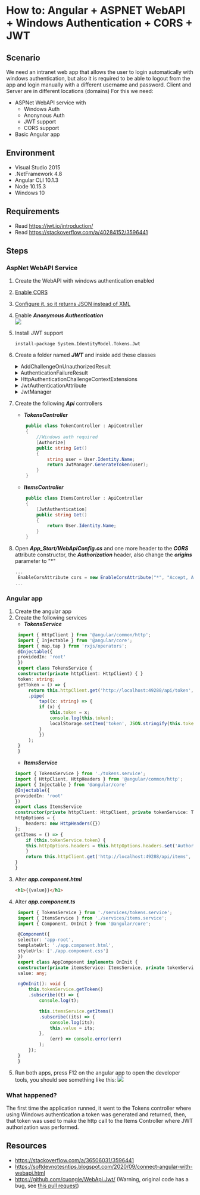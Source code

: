 # How to: Angular + ASPNET WebAPI + Windows Authentication + CORS + JWT
## Scenario
We need an intranet web app that allows the user to login automatically with windows authentication, but also it is required to be able to logout from the app and login manually with a different username and password. Client and Server are in different locations (domains)
For this we need:
* ASPNet WebAPI service with
  * Windows Auth
  * Anonynous Auth
  * JWT support
  * CORS support
* Basic Angular app

## Environment
* Visual Studio 2015
* .NetFramework 4.8
* Angular CLI 10.1.3
* Node 10.15.3
* Windows 10
## Requirements
* Read https://jwt.io/introduction/
* Read https://stackoverflow.com/a/40284152/3596441
  
## Steps
### AspNet WebAPI Service

1. Create the WebAPI with windows authentication enabled
2. [Enable CORS](https://softdevnotesntips.blogspot.com/2020/09/how-to-enable-cors-between-angular-app.html)
3. [Configure it, so it returns JSON instead of XML](https://softdevnotesntips.blogspot.com/2020/09/connect-angular-with-webapi.html)
4. Enable ***Anonymous Authentication***    
   ![](images/2020-09-29-14-57-24.png)
5. Install JWT support
   ```
   install-package System.IdentityModel.Tokens.Jwt
   ```   
6. Create a folder named ***JWT*** and inside add these classes

    <details>
    <summary>AddChallengeOnUnauthorizedResult</summary>

    ```csharp
        public class AddChallengeOnUnauthorizedResult : IHttpActionResult
        {
            public AddChallengeOnUnauthorizedResult(AuthenticationHeaderValue challenge, IHttpActionResult innerResult)
            {
                Challenge = challenge;
                InnerResult = innerResult;
            }
            public AuthenticationHeaderValue Challenge { get; }
            public IHttpActionResult InnerResult { get; }
            public async Task<HttpResponseMessage> ExecuteAsync(CancellationToken cancellationToken)
            {
                HttpResponseMessage response = await InnerResult.ExecuteAsync(cancellationToken);
                if (response.StatusCode == HttpStatusCode.Unauthorized)
                {
                    // Only add one challenge per authentication scheme.
                    if (response.Headers.WwwAuthenticate.All(h => h.Scheme != Challenge.Scheme))
                    {
                        response.Headers.WwwAuthenticate.Add(Challenge);
                    }
                }
                return response;
            }
        }
    ```
    </details>  
    <details>
    <summary>AuthenticationFailureResult</summary>

    ```csharp
        public class AuthenticationFailureResult : IHttpActionResult
        {
            public AuthenticationFailureResult(string reasonPhrase, HttpRequestMessage request)
            {
                ReasonPhrase = reasonPhrase;
                Request = request;
            }
            public string ReasonPhrase { get; }
            public HttpRequestMessage Request { get; }
            public Task<HttpResponseMessage> ExecuteAsync(CancellationToken cancellationToken)
            {
                return Task.FromResult(Execute());
            }
            private HttpResponseMessage Execute()
            {
                HttpResponseMessage response = new HttpResponseMessage(HttpStatusCode.Unauthorized)
                {
                    RequestMessage = Request,
                    ReasonPhrase = ReasonPhrase
                };
                return response;
            }
        }
    ```
    </details>
    <details>
        <summary>HttpAuthenticationChallengeContextExtensions</summary>

    ```csharp
        public static class HttpAuthenticationChallengeContextExtensions
        {
            public static void ChallengeWith(this HttpAuthenticationChallengeContext context, string scheme)
            {
                ChallengeWith(context, new AuthenticationHeaderValue(scheme));
            }

            public static void ChallengeWith(this HttpAuthenticationChallengeContext context, string scheme, string parameter)
            {
                ChallengeWith(context, new AuthenticationHeaderValue(scheme, parameter));
            }

            public static void ChallengeWith(this HttpAuthenticationChallengeContext context, AuthenticationHeaderValue challenge)
            {
                if (context == null)
                {
                    throw new ArgumentNullException(nameof(context));
                }

                context.Result = new AddChallengeOnUnauthorizedResult(challenge, context.Result);
            }
        }    
    ```    
    </details>
    <details>
        <summary>JwtAuthenticationAttribute</summary>

    ```csharp
        public class JwtAuthenticationAttribute : Attribute, IAuthenticationFilter
        {
            public string Realm { get; set; }
            public bool AllowMultiple => false;

            public async Task AuthenticateAsync(HttpAuthenticationContext context, CancellationToken cancellationToken)
            {
                var request = context.Request;
                var authorization = request.Headers.Authorization;

                if (authorization == null || authorization.Scheme != "Bearer")
                {
                    context.ErrorResult = new AuthenticationFailureResult("Authorization header not set", request);
                    return;
                }

                if (string.IsNullOrEmpty(authorization.Parameter))
                {
                    context.ErrorResult = new AuthenticationFailureResult("Missing Jwt Token", request);
                    return;
                }

                var token = authorization.Parameter;
                var principal = await AuthenticateJwtToken(token);

                if (principal == null)
                    context.ErrorResult = new AuthenticationFailureResult("Invalid token", request);

                else
                    context.Principal = principal;
            }

            private static bool ValidateToken(string token, out string username)
            {
                username = null;

                var simplePrinciple = JwtManager.GetPrincipal(token);
                var identity = simplePrinciple?.Identity as ClaimsIdentity;

                if (identity == null)
                    return false;

                if (!identity.IsAuthenticated)
                    return false;

                var usernameClaim = identity.FindFirst(ClaimTypes.Name);
                username = usernameClaim?.Value;

                if (string.IsNullOrEmpty(username))
                    return false;

                // More validate to check whether username exists in system

                return true;
            }

            protected Task<IPrincipal> AuthenticateJwtToken(string token)
            {
                string username;
                if (ValidateToken(token, out username))
                {
                    // based on username to get more information from database in order to build local identity
                    var claims = new List<Claim>
                    {
                        new Claim(ClaimTypes.Name, username)
                        // Add more claims if needed: Roles, ...
                    };

                    var identity = new ClaimsIdentity(claims, "Jwt");
                    IPrincipal user = new ClaimsPrincipal(identity);

                    return Task.FromResult(user);
                }

                return Task.FromResult<IPrincipal>(null);
            }

            public Task ChallengeAsync(HttpAuthenticationChallengeContext context, CancellationToken cancellationToken)
            {
                Challenge(context);
                return Task.FromResult(0);
            }

            private void Challenge(HttpAuthenticationChallengeContext context)
            {
                string parameter = null;

                if (!string.IsNullOrEmpty(Realm))
                    parameter = "realm=\"" + Realm + "\"";

                context.ChallengeWith("Bearer", parameter);
            }
        }
    ```    
    </details>
    <details>
        <summary>JwtManager</summary>

    ```csharp
        public static class JwtManager
        {
            /// <summary>
            /// Use the below code to generate symmetric Secret Key
            ///     var hmac = new HMACSHA256();
            ///     var key = Convert.ToBase64String(hmac.Key);
            /// </summary>
            private const string Secret = "db3OIsj+BXE9NZDy0t8W3TcNekrF+2d/1sFnWG4HnV8TZY30iTOdtVWJG8abWvB1GlOgJuQZdcF2Luqm/hccMw==";

            public static string GenerateToken(string username, int expireMinutes = 20)
            {
                var symmetricKey = Convert.FromBase64String(Secret);
                var tokenHandler = new JwtSecurityTokenHandler();

                var now = DateTime.UtcNow;
                var tokenDescriptor = new SecurityTokenDescriptor
                {
                    Subject = new ClaimsIdentity(new[]
                            {
                                new Claim(ClaimTypes.Name, username)
                            }),

                    Expires = now.AddMinutes(Convert.ToInt32(expireMinutes)),

                    SigningCredentials = new SigningCredentials(new SymmetricSecurityKey(symmetricKey), SecurityAlgorithms.HmacSha256Signature)
                };

                SecurityToken securityToken = tokenHandler.CreateToken(tokenDescriptor);
                var token = tokenHandler.WriteToken(securityToken);

                return token;
            }

            public static ClaimsPrincipal GetPrincipal(string token)
            {
                try
                {
                    var tokenHandler = new JwtSecurityTokenHandler();
                    var jwtToken = tokenHandler.ReadToken(token) as JwtSecurityToken;

                    if (jwtToken == null)
                        return null;

                    var symmetricKey = Convert.FromBase64String(Secret);

                    var validationParameters = new TokenValidationParameters()
                    {
                        RequireExpirationTime = true,
                        ValidateIssuer = false,
                        ValidateAudience = false,
                        IssuerSigningKey = new SymmetricSecurityKey(symmetricKey)
                    };

                    SecurityToken _;
                    var principal = tokenHandler.ValidateToken(token, validationParameters, out _);

                    return principal;
                }

                catch (Exception)
                {
                    return null;
                }
            }
        }    
    ```
    </details>   
7. Create the following ***Api*** controllers
    * ***TokensController***
    ```csharp
        public class TokenController : ApiController
        {
            //Windows auth required
            [Authorize]
            public string Get()
            {
                string user = User.Identity.Name;
                return JwtManager.GenerateToken(user);
            }
        }
    ```
    * ***ItemsController***
    ```csharp
        public class ItemsController : ApiController
        {
            [JwtAuthentication]
            public string Get()
            {
                return User.Identity.Name;
            }
        }
    ```
8. Open ***App_Start/WebApiConfig.cs*** and one more header to the ***CORS*** attribute constructor, the ***Authorization*** header, also change the ***origins*** parameter to "*"
   ```csharp
   ...
    EnableCorsAttribute cors = new EnableCorsAttribute("*", "Accept, Authorization, Origin, Content-Type, X-Auth-Token, cache-control, x-requested-with", "GET, POST ,PATCH, PUT, DELETE, OPTIONS");
   ... 
   ```   
### Angular app
1. Create the angular app
2. Create the following services
   * ***TokensService***
   ```typescript
    import { HttpClient } from '@angular/common/http';
    import { Injectable } from '@angular/core';
    import { map,tap } from 'rxjs/operators';
    @Injectable({
    providedIn: 'root'
    })
    export class TokensService {
    constructor(private httpClient: HttpClient) { }
    token: string;
    getToken = () => {
        return this.httpClient.get('http://localhost:49288/api/token', { withCredentials: true })
        .pipe(
            tap((x: string) => {
            if (x) {
                this.token = x;
                console.log(this.token);
                localStorage.setItem('token', JSON.stringify(this.token));
            }
            })
        );
    }
    }   
   ```
   * ***ItemsService***
    ```typescript
    import { TokensService } from './tokens.service';
    import { HttpClient, HttpHeaders } from '@angular/common/http';
    import { Injectable } from '@angular/core'   
    @Injectable({
    providedIn: 'root'
    })
    export class ItemsService    
    constructor(private httpClient: HttpClient, private tokenService: TokensService) { }     
    httpOptions = {
        headers: new HttpHeaders({})
    };   
    getItems = () => {
        if (this.tokenService.token) {
        this.httpOptions.headers = this.httpOptions.headers.set('Authorization', 'Bearer ' + this.tokenService.token);
        }
        return this.httpClient.get('http://localhost:49288/api/items', this.httpOptions);
    }
    }
    ```
3. Alter ***app.component.html***
   ```html
   <h1>{{value}}</h1>
   ```    
4. Alter ***app.component.ts***
   ```typescript
    import { TokensService } from './services/tokens.service';
    import { ItemsService } from './services/items.service';
    import { Component, OnInit } from '@angular/core';

    @Component({
    selector: 'app-root',
    templateUrl: './app.component.html',
    styleUrls: ['./app.component.css']
    })
    export class AppComponent implements OnInit {
    constructor(private itemsService: ItemsService, private tokenService: TokensService) { }
    value: any;

    ngOnInit(): void {
        this.tokenService.getToken()
        .subscribe((t) => {
            console.log(t);

            this.itemsService.getItems()
            .subscribe((its) => {
                console.log(its);
                this.value = its;
            },
                (err) => console.error(err)
            );
        });
    }
    }   
   ```   
5. Run both apps, press F12 on the angular app to open the developer tools, you should see something like this:
   ![](images/2020-09-29-16-09-12.png)

### What happened?
The first time the application runned, it went to the Tokens controller where using Windows authentication a token was generated and returned, then, that token was used to make the http call to the Items Controller where JWT authorization was performed.   
## Resources
* https://stackoverflow.com/a/36506031/3596441
* https://softdevnotesntips.blogspot.com/2020/09/connect-angular-with-webapi.html
* https://github.com/cuongle/WebApi.Jwt/ (Warning, original code has a bug, see [this pull request](https://github.com/cuongle/WebApi.Jwt/pull/4))
